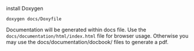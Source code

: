install Doxygen

```
doxygen docs/Doxyfile
```
Documentation will be generated within docs file.
Use the `docs/documentation/html/index.html` file for browser usage.
Otherwise you may use the docs/documentation/docbook/ files to generate a pdf.
